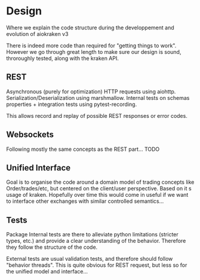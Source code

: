 # Design
Where we explain the code structure during the developpement and evolution of aiokraken v3

There is indeed more code than required for "getting things to work".
However we go through great length to make sure our design is sound, throroughly tested, along with the kraken API.

## REST
Asynchronous (purely for optimization) HTTP requests using aiohttp.
Serialization/Deserialization using marshmallow.
Internal tests on schemas properties + integration tests using pytest-recording.

This allows record and replay of possible REST responses or error codes.

## Websockets

Following mostly the same concepts as the REST part... TODO

## Unified Interface

Goal is to organise the code around a domain model of trading concepts like Order/trades/etc, but centered on the client/user perspective.
Based on it s usage of kraken.
Hopefully over time this would come in useful if we want to interface other exchanges with similar controlled semantics...

## Tests
Package Internal tests are there to alleviate python limitations (stricter types, etc.) and provide a clear understanding of the behavior.
Therefore they follow the structure of the code.

External tests are usual validation tests, and therefore should follow "behavior threads". This is quite obvious for REST request, but less so for the unified model and interface...
